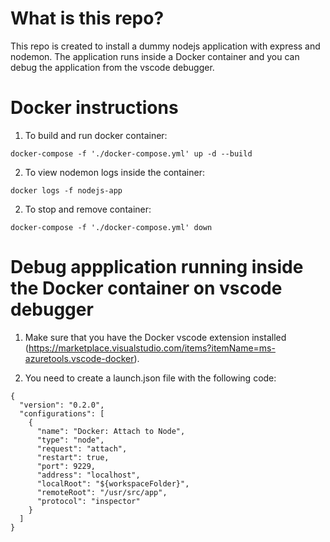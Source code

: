 # What is this repo?

This repo is created to install a dummy nodejs application with express and nodemon.
The application runs inside a Docker container and you can debug the application from the vscode debugger.

# Docker instructions

1. To build and run docker container:

```
docker-compose -f './docker-compose.yml' up -d --build
```

2. To view nodemon logs inside the container:

```
docker logs -f nodejs-app
```

2. To stop and remove container:

```
docker-compose -f './docker-compose.yml' down
```

# Debug appplication running inside the Docker container on vscode debugger

1. Make sure that you have the Docker vscode extension installed (https://marketplace.visualstudio.com/items?itemName=ms-azuretools.vscode-docker).

2. You need to create a launch.json file with the following code:

```
{
  "version": "0.2.0",
  "configurations": [
    {
      "name": "Docker: Attach to Node",
      "type": "node",
      "request": "attach",
      "restart": true,
      "port": 9229,
      "address": "localhost",
      "localRoot": "${workspaceFolder}",
      "remoteRoot": "/usr/src/app",
      "protocol": "inspector"
    }
  ]
}
```
